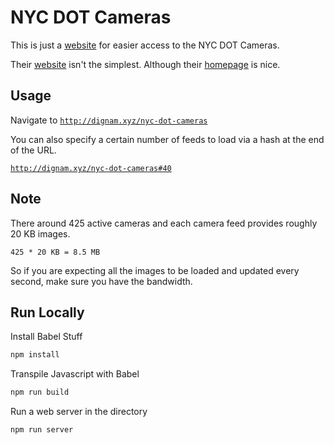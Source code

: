 # NYC DOT Cameras

This is just a [website](http://dignam.xyz) for easier access to the NYC DOT Cameras.

Their [website](http://dotsignals.org/multiview2.php) isn't the simplest.
Although their [homepage](http://dotsignals.org) is nice.

## Usage

Navigate to [`http://dignam.xyz/nyc-dot-cameras`][0]

You can also specify a certain number of feeds to load via a hash at the end of
the URL.

[`http://dignam.xyz/nyc-dot-cameras#40`][1]

## Note

There around 425 active cameras and each camera feed provides roughly 20 KB images.

`425 * 20 KB = 8.5 MB`

So if you are expecting all the images to be loaded and updated every second,
make sure you have the bandwidth.

## Run Locally

Install Babel Stuff

```bash
npm install
```

Transpile Javascript with Babel

```bash
npm run build
```

Run a web server in the directory

```bash
npm run server
```

[0]: http://dignam.xyz/nyc-dot-cameras
[1]: http://dignam.xyz/nyc-dot-cameras#40
